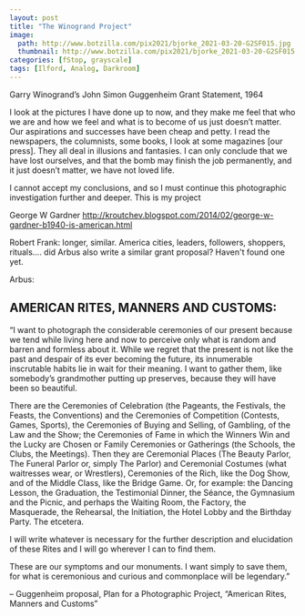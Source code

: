```yaml
---
layout: post
title: "The Winogrand Project"
image:
  path: http://www.botzilla.com/pix2021/bjorke_2021-03-20-G2SF015.jpg
  thumbnail: http://www.botzilla.com/pix2021/bjorke_2021-03-20-G2SF015.jpg
categories: [fStop, grayscale]
tags: [Ilford, Analog, Darkroom]
---
```





Garry Winogrand’s John Simon Guggenheim Grant Statement, 1964

I look at the pictures I have done up to now, and they make me feel that who we are and how we feel and what is to become of us just doesn’t matter. Our aspirations and successes have been cheap and petty. I read the newspapers, the columnists, some books, I look at some magazines [our press]. They all deal in illusions and fantasies. I can only conclude that we have lost ourselves, and that the bomb may finish the job permanently, and it just doesn’t matter, we have not loved life.

I cannot accept my conclusions, and so I must continue this photographic investigation further and deeper. This is my project


George W Gardner http://kroutchev.blogspot.com/2014/02/george-w-gardner-b1940-is-american.html

Robert Frank:
longer, similar. America cities, leaders, followers, shoppers, rituals.... did Arbus also write a similar grant proposal? Haven't found one yet.

Arbus:

## AMERICAN RITES, MANNERS AND CUSTOMS:

“I want to photograph the considerable ceremonies of our present because we tend while living here and now to perceive only what is random and barren and formless about it. While we regret that the present is not like the past and despair of its ever becoming the future, its innumerable inscrutable habits lie in wait for their meaning. I want to gather them, like somebody’s grandmother putting up preserves, because they will have been so beautiful.

There are the Ceremonies of Celebration (the Pageants, the Festivals, the Feasts, the Conventions) and the Ceremonies of Competition (Contests, Games, Sports), the Ceremonies of Buying and Selling, of Gambling, of the Law and the Show; the Ceremonies of Fame in which the Winners Win and the Lucky are Chosen or Family Ceremonies or Gatherings (the Schools, the Clubs, the Meetings). Then they are Ceremonial Places (The Beauty Parlor, The Funeral Parlor or, simply The Parlor) and Ceremonial Costumes (what waitresses wear, or Wrestlers), Ceremonies of the Rich, like the Dog Show, and of the Middle Class, like the Bridge Game. Or, for example: the Dancing Lesson, the Graduation, the Testimonial Dinner, the Séance, the Gymnasium and the Picnic, and perhaps the Waiting Room, the Factory, the Masquerade, the Rehearsal, the Initiation, the Hotel Lobby and the Birthday Party. The etcetera.

I will write whatever is necessary for the further description and elucidation of these Rites and I will go wherever I can to find them.

These are our symptoms and our monuments. I want simply to save them, for what is ceremonious and curious and commonplace will be legendary.”

– Guggenheim proposal, Plan for a Photographic Project, “American Rites, Manners and Customs”
